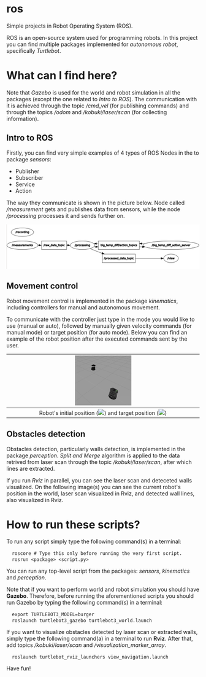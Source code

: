 # ros
Simple projects in Robot Operating System (ROS).

ROS is an open-source system used for programming robots. In this project you can find multiple packages implemented for *autonomous robot*, specifically *Turtlebot*.

# What can I find here?

Note that *Gazebo* is used for the world and robot simulation in all the packages (except the one related to *Intro to ROS*). The communication with it is achieved through the topic */cmd_vel* (for publishing commands) and through the topics */odom*  and */kobuki/laser/scan* (for collecting information).

## Intro to ROS

Firstly, you can find very simple examples of 4 types of ROS Nodes in the to package *sensors*:
* Publisher
* Subscriber
* Service
* Action

The way they communicate is shown in the picture below. Node called */measurement* gets and publishes data from sensors, while the node */processing* processes it and sends further on.

<img src="images/intro_to_ros.png">

## Movement control

Robot movement control is implemented in the package *kinematics*, including controllers for manual and autonomous movement.

To communicate with the controller just type in the mode you would like to use (manual or auto), followed by manually given velocity commands (for manual mode) or target position (for auto mode). Below you can find an example of the robot position after the executed commands sent by the user.

| <img src="images/kinematics.png" width="30%">|
|:---:|
| Robot's initial position (<img src="https://render.githubusercontent.com/render/math?math=x=0,y=0,\theta=0">) and target position (<img src="https://render.githubusercontent.com/render/math?math=x=1.5,y=2.5,\theta=\frac{\pi}{2}">) |

## Obstacles detection

Obstacles detection, particularly walls detection, is implemented in the package *perception*. *Split and Merge* algorithm is applied to the data retrived from laser scan through the topic */kobuki/laser/scan*, after which lines are extracted.

If you run *Rviz* in parallel, you can see the laser scan and deteceted walls visualized. On the following image(s) you can see the current robot's position in the world, laser scan visualized in Rviz, and detected wall lines, also visualized in Rviz.

# How to run these scripts?

To run any script simply type the following command(s) in a terminal:

```shell
  roscore # Type this only before running the very first script.
  rosrun <package> <script.py>
```

You can run any top-level script from the packages: *sensors*, *kinematics* and *perception*.

Note that if you want to perform world and robot simulation you should have **Gazebo**. Therefore, before running the aforementioned scripts you should run Gazebo by typing the following command(s) in a terminal:

```shell
  export TURTLEBOT3_MODEL=burger
  roslaunch turtlebot3_gazebo turtlebot3_world.launch
```

If you want to visualize obstacles detected by laser scan or extracted walls, simply type the following command(a) in a terminal to run **Rviz**. After that, add topics */kobuki/laser/scan* and */visualization_marker_array*.

```shell
  roslaunch turtlebot_rviz_launchers view_navigation.launch
```

Have fun!

